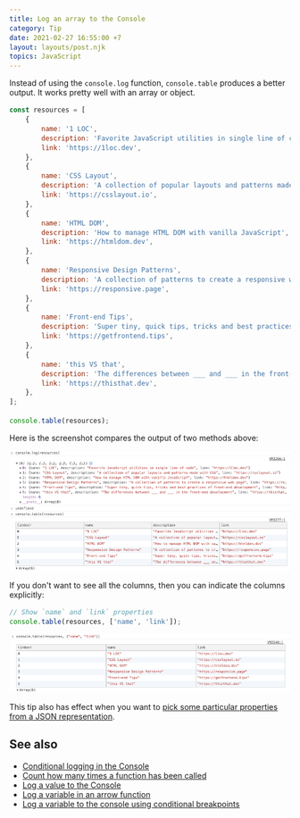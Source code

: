 ```yaml
---
title: Log an array to the Console
category: Tip
date: 2021-02-27 16:55:00 +7
layout: layouts/post.njk
topics: JavaScript
---
```


Instead of using the `console.log` function, `console.table` produces a better output. It works pretty well with an array or object.

```js
const resources = [
    {
        name: '1 LOC',
        description: 'Favorite JavaScript utilities in single line of code',
        link: 'https://1loc.dev',
    },
    {
        name: 'CSS Layout',
        description: 'A collection of popular layouts and patterns made with CSS',
        link: 'https://csslayout.io',
    },
    {
        name: 'HTML DOM',
        description: 'How to manage HTML DOM with vanilla JavaScript',
        link: 'https://htmldom.dev',
    },
    {
        name: 'Responsive Design Patterns',
        description: 'A collection of patterns to create a responsive web page',
        link: 'https://responsive.page',
    },
    {
        name: 'Front-end Tips',
        description: 'Super tiny, quick tips, tricks and best practices of front-end development',
        link: 'https://getfrontend.tips',
    },
    {
        name: 'this VS that',
        description: 'The differences between ___ and ___ in the front-end development',
        link: 'https://thisthat.dev',
    },
];

console.table(resources);
```

Here is the screenshot compares the output of two methods above:

![console.table](/assets/img/console-table.png)

If you don't want to see all the columns, then you can indicate the columns explicitly:

```js
// Show `name` and `link` properties
console.table(resources, ['name', 'link']);
```

![console.table](/assets/img/console-table-columns.png)

This tip also has effect when you want to [pick some particular properties from a JSON representation](/pick-given-properties-from-a-json-representation).

## See also

-   [Conditional logging in the Console](/conditional-logging-in-the-console/)
-   [Count how many times a function has been called](/count-how-many-times-a-function-has-been-called/)
-   [Log a value to the Console](/log-a-value-to-the-console/)
-   [Log a variable in an arrow function](/log-a-variable-in-an-arrow-function/)
-   [Log a variable to the console using conditional breakpoints](/log-a-variable-to-the-console-using-conditional-breakpoints/)
